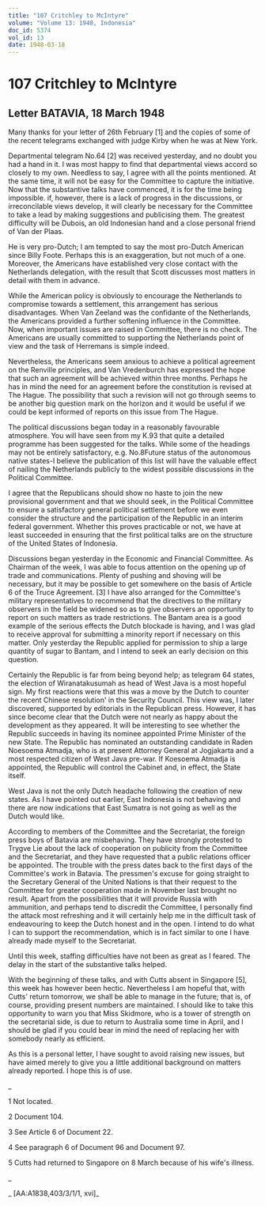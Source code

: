 ```yaml
---
title: "107 Critchley to McIntyre"
volume: "Volume 13: 1948, Indonesia"
doc_id: 5374
vol_id: 13
date: 1948-03-18
---
```


# 107 Critchley to McIntyre

## Letter BATAVIA, 18 March 1948

Many thanks for your letter of 26th February [1] and the copies of some of the recent telegrams exchanged with judge Kirby when he was at New York.

Departmental telegram No.64 [2] was received yesterday, and no doubt you had a hand in it. I was most happy to find that departmental views accord so closely to my own. Needless to say, I agree with all the points mentioned. At the same time, it will not be easy for the Committee to capture the initiative. Now that the substantive talks have commenced, it is for the time being impossible. if, however, there is a lack of progress in the discussions, or irreconcilable views develop, it will clearly be necessary for the Committee to take a lead by making suggestions and publicising them. The greatest difficulty will be Dubois, an old Indonesian hand and a close personal friend of Van der Plaas.

He is very pro-Dutch; I am tempted to say the most pro-Dutch American since Billy Foote. Perhaps this is an exaggeration, but not much of a one. Moreover, the Americans have established very close contact with the Netherlands delegation, with the result that Scott discusses most matters in detail with them in advance.

While the American policy is obviously to encourage the Netherlands to compromise towards a settlement, this arrangement has serious disadvantages. When Van Zeeland was the confidante of the Netherlands, the Americans provided a further softening influence in the Committee. Now, when important issues are raised in Committee, there is no check. The Americans are usually committed to supporting the Netherlands point of view and the task of Herremans is simple indeed.

Nevertheless, the Americans seem anxious to achieve a political agreement on the Renville principles, and Van Vredenburch has expressed the hope that such an agreement will be achieved within three months. Perhaps he has in mind the need for an agreement before the constitution is revised at The Hague. The possibility that such a revision will not go through seems to be another big question mark on the horizon and it would be useful if we could be kept informed of reports on this issue from The Hague.

The political discussions began today in a reasonably favourable atmosphere. You will have seen from my K.93 that quite a detailed programme has been suggested for the talks. While some of the headings may not be entirely satisfactory, e.g. No.8Future status of the autonomous native states-I believe the publication of this list will have the valuable effect of nailing the Netherlands publicly to the widest possible discussions in the Political Committee.

I agree that the Republicans should show no haste to join the new provisional government and that we should seek, in the Political Committee to ensure a satisfactory general political settlement before we even consider the structure and the participation of the Republic in an interim federal government. Whether this proves practicable or not, we have at least succeeded in ensuring that the first political talks are on the structure of the United States of Indonesia.

Discussions began yesterday in the Economic and Financial Committee. As Chairman of the week, I was able to focus attention on the opening up of trade and communications. Plenty of pushing and shoving will be necessary, but it may be possible to get somewhere on the basis of Article 6 of the Truce Agreement. [3] I have also arranged for the Committee's military representatives to recommend that the directives to the military observers in the field be widened so as to give observers an opportunity to report on such matters as trade restrictions. The Bantam area is a good example of the serious effects the Dutch blockade is having, and I was glad to receive approval for submitting a minority report if necessary on this matter. Only yesterday the Republic applied for permission to ship a large quantity of sugar to Bantam, and I intend to seek an early decision on this question.

Certainly the Republic is far from being beyond help; as telegram 64 states, the election of Wiranatakusumah as head of West Java is a most hopeful sign. My first reactions were that this was a move by the Dutch to counter the recent Chinese resolution' in the Security Council. This view was, I later discovered, supported by editorials in the Republican press. However, it has since become clear that the Dutch were not nearly as happy about the development as they appeared. It will be interesting to see whether the Republic succeeds in having its nominee appointed Prime Minister of the new State. The Republic has nominated an outstanding candidate in Raden Noesoema Atmadja, who is at present Attorney General at Jogjakarta and a most respected citizen of West Java pre-war. If Koesoema Atmadja is appointed, the Republic will control the Cabinet and, in effect, the State itself.

West Java is not the only Dutch headache following the creation of new states. As I have pointed out earlier, East Indonesia is not behaving and there are now indications that East Sumatra is not going as well as the Dutch would like.

According to members of the Committee and the Secretariat, the foreign press boys of Batavia are misbehaving. They have strongly protested to Trygve Lie about the lack of cooperation on publicity from the Committee and the Secretariat, and they have requested that a public relations officer be appointed. The trouble with the press dates back to the first days of the Committee's work in Batavia. The pressmen's excuse for going straight to the Secretary General of the United Nations is that their request to the Committee for greater cooperation made in November last brought no result. Apart from the possibilities that it will provide Russia with ammunition, and perhaps tend to discredit the Committee, I personally find the attack most refreshing and it will certainly help me in the difficult task of endeavouring to keep the Dutch honest and in the open. I intend to do what I can to support the recommendation, which is in fact similar to one I have already made myself to the Secretariat.

Until this week, staffing difficulties have not been as great as I feared. The delay in the start of the substantive talks helped.

With the beginning of these talks, and with Cutts absent in Singapore [5], this week has however been hectic. Nevertheless I am hopeful that, with Cutts' return tomorrow, we shall be able to manage in the future; that is, of course, providing present numbers are maintained. I should like to take this opportunity to warn you that Miss Skidmore, who is a tower of strength on the secretarial side, is due to return to Australia some time in April, and I should be glad if you could bear in mind the need of replacing her with somebody nearly as efficient.

As this is a personal letter, I have sought to avoid raising new issues, but have aimed merely to give you a little additional background on matters already reported. I hope this is of use.

_

1 Not located.

2 Document 104.

3 See Article 6 of Document 22.

4 See paragraph 6 of Document 96 and Document 97.

5 Cutts had returned to Singapore on 8 March because of his wife's illness.

_

_ [AA:A1838,403/3/1/1, xvi]_
